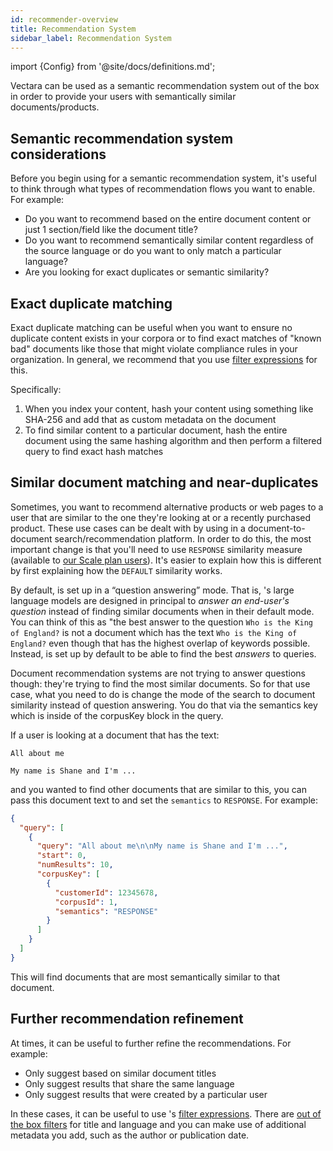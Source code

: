 ```yaml
---
id: recommender-overview
title: Recommendation System
sidebar_label: Recommendation System
---
```


import {Config} from '@site/docs/definitions.md';

Vectara can be used as a semantic recommendation system out of the box in order
to provide your users with semantically similar documents/products.

## Semantic recommendation system considerations
Before you begin using <Config v="names.product"/> for a semantic recommendation
system, it's useful to think through what types of recommendation flows you
want to enable.  For example:
- Do you want to recommend based on the entire document content or just 1 
  section/field like the document title?
- Do you want to recommend semantically similar content regardless of the 
  source language or do you want to only match a particular language?
- Are you looking for exact duplicates or semantic similarity?

## Exact duplicate matching
Exact duplicate matching can be useful when you want to ensure no duplicate
content exists in your corpora or to find exact matches of "known bad" documents
like those that might violate compliance rules in your organization. In general,
we recommend that you use [filter expressions](/docs/1.0/api-reference/search-apis/sql/func-opr)
for this.

Specifically:
1. When you index your content, hash your content using something like SHA-256 
   and add that as custom metadata on the document
2. To find similar content to a particular document, hash the entire document 
   using the same hashing algorithm and then perform a filtered query to find 
   exact hash matches

## Similar document matching and near-duplicates
Sometimes, you want to recommend alternative products or web pages to a user that
are similar to the one they're looking at or a recently purchased product. These
use cases can be dealt with by using <Config v="names.product"/> in a
document-to-document search/recommendation platform.  In order to do this, the
most important change is that you'll need to use `RESPONSE` similarity measure
(available to [our Scale plan users](https://vectara.com/pricing/)).
It's easier to explain how this is different by first explaining how the `DEFAULT`
similarity works.

By default, <Config v="names.product"/> is set up in a “question answering” mode.
That is, <Config v="names.product"/>'s large language models are designed in
principal to *answer an end-user's question* instead of finding similar documents
when in their default mode. You can think of this as "the best answer to the
question `Who is the King of England?` is not a document which has the text
`Who is the King of England?` even though that has the highest overlap of keywords
possible.  Instead, <Config v="names.product"/> is set up by default to be able
to find the best *answers* to queries.

Document recommendation systems are not trying to answer questions though:
they're trying to find the most similar documents.  So for that use case, what
you need to do is change the mode of the search to document similarity instead
of question answering. You do that via the semantics key which is inside of the
corpusKey block in the query.

If a user is looking at a document that has the text:
```
All about me

My name is Shane and I'm ...
```

and you wanted to find other documents that are similar to this, you can pass
this document text to <Config v="names.product"/> and set the `semantics` to
`RESPONSE`.  For example:

```json showLineNumbers title="https://api.vectara.io/v1/query"
{
  "query": [
    {
      "query": "All about me\n\nMy name is Shane and I'm ...",
      "start": 0,
      "numResults": 10,
      "corpusKey": [
        {
          "customerId": 12345678,
          "corpusId": 1,
          "semantics": "RESPONSE"
        }
      ]
    }
  ]
}
```

This will find documents that are most semantically similar to that document.

## Further recommendation refinement
At times, it can be useful to further refine the recommendations.  For example:
- Only suggest based on similar document titles
- Only suggest results that share the same language
- Only suggest results that were created by a particular user

In these cases, it can be useful to use <Config v="names.product"/>'s
[filter expressions](/docs/1.0/learn/metadata-search-filtering/filter-overview).
There are [out of the box filters](/docs/1.0/learn/metadata-search-filtering/ootb-metadata-filters)
for title and language and you can make use of additional metadata you add, such
as the author or publication date.